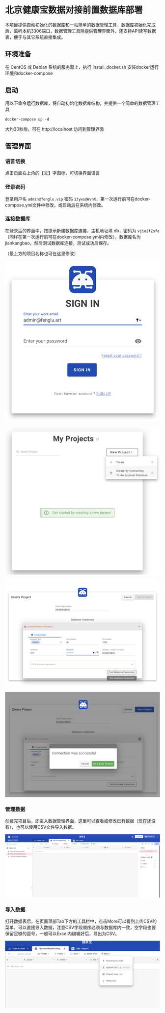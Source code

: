 # 北京健康宝数据对接前置数据库部署

本项目提供自动初始化的数据库和一站简单的数据管理工具，数据库初始化完成后，监听本机3306端口，数据管理工具除提供管理界面外，还支持API读写数据表，便于与其它系统直接集成。

## 环境准备
在 CentOS 或 Debian 系统的服务器上，执行 install_docker.sh 安装docker运行环境和docker-compose

## 启动
用以下命令运行数据库，将自动初始化数据库结构，并提供一个简单的数据管理工具
```shell
docker-compose up -d
```

大约30秒后，可在 http://localhost 访问到管理界面

## 管理界面

### 语言切换
点击页面右上角的【文】字图标，可切换界面语言

### 登录密码
登录用户名 ```admin@fenglu.vip``` 密码 ```13yws@WvnX```，第一次运行前可在docker-compose.yml文件中修改，或启动后在系统内修改。

### 连接数据库
在登录后的界面中，按提示新建数据库连接，主机地址填 db，密码为 ```vjio2fZsfe```（同样在第一次运行前可在docker-compose.yml内修改），数据库名为 jiankangbao，然后测试数据库连接，测试成功后保存。

（最上方的项目名称也可在这里修改）

![login](./assets/login.png)

![pre-create](./assets/pre-create.png)

![creating](./assets/creating.png)

![created](./assets/created.png)

### 管理数据
创建完项目后，即进入数据管理界面，这里可以查看或修改已有数据（现在还没有），也可以使用CSV文件导入数据。

![fullscreen](./assets/fullscreen.png)

### 导入数据

打开数据表后，在页面顶部Tab下方的工具栏中，点击More可以看到上传CSV的菜单，可以直接导入数据，注意CSV字段顺序必须与数据库内一致，空字段也要保留足够的逗号，一般可以Excel内编辑好后，导出为CSV。

![import](./assets/import-csv.png)
